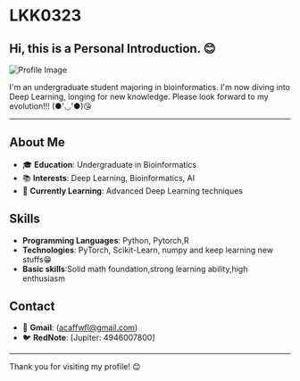# LKK0323

## Hi, this is a Personal Introduction. 😊

![Profile Image](https://avatars.githubusercontent.com/u/your-profile-image-url)

I'm an undergraduate student majoring in bioinformatics. I'm now diving into Deep Learning, longing for new knowledge. Please look forward to my evolution!!! (●'◡'●)😘

---

## About Me

- 🎓 **Education**: Undergraduate in Bioinformatics
- 📚 **Interests**: Deep Learning, Bioinformatics, AI
- 🌱 **Currently Learning**: Advanced Deep Learning techniques

## Skills

- **Programming Languages**: Python, Pytorch,R
- **Technologies**:  PyTorch, Scikit-Learn, numpy and keep learning new stuffs😁
- **Basic skills**:Solid math foundation,strong learning ability,high enthusiasm


## Contact

- 📧 **Gmail**: (acaffwfl@gmail.com)
- 🐦 **RedNote**: [Jupiter: 4946007800]

---

Thank you for visiting my profile! 😊
